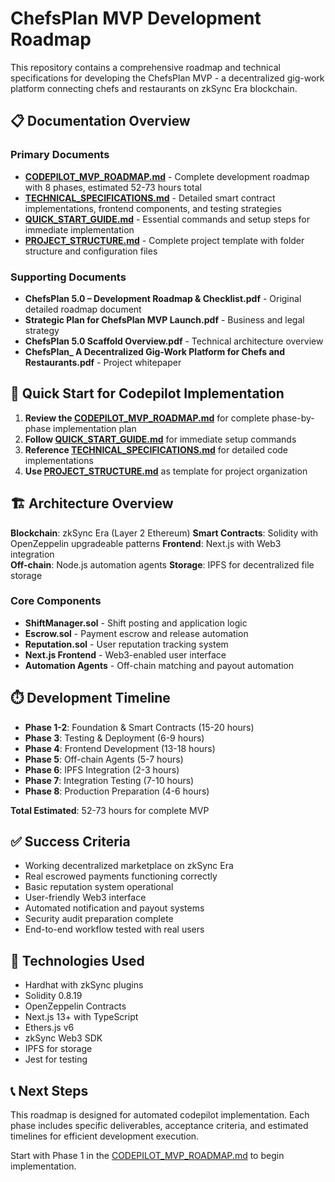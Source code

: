 # ChefsPlan MVP Development Roadmap

This repository contains a comprehensive roadmap and technical specifications for developing the ChefsPlan MVP - a decentralized gig-work platform connecting chefs and restaurants on zkSync Era blockchain.

## 📋 Documentation Overview

### Primary Documents
- **[CODEPILOT_MVP_ROADMAP.md](./CODEPILOT_MVP_ROADMAP.md)** - Complete development roadmap with 8 phases, estimated 52-73 hours total
- **[TECHNICAL_SPECIFICATIONS.md](./TECHNICAL_SPECIFICATIONS.md)** - Detailed smart contract implementations, frontend components, and testing strategies  
- **[QUICK_START_GUIDE.md](./QUICK_START_GUIDE.md)** - Essential commands and setup steps for immediate implementation
- **[PROJECT_STRUCTURE.md](./PROJECT_STRUCTURE.md)** - Complete project template with folder structure and configuration files

### Supporting Documents
- **ChefsPlan 5.0 – Development Roadmap & Checklist.pdf** - Original detailed roadmap document
- **Strategic Plan for ChefsPlan MVP Launch.pdf** - Business and legal strategy
- **ChefsPlan 5.0 Scaffold Overview.pdf** - Technical architecture overview
- **ChefsPlan_ A Decentralized Gig-Work Platform for Chefs and Restaurants.pdf** - Project whitepaper

## 🚀 Quick Start for Codepilot Implementation

1. **Review the [CODEPILOT_MVP_ROADMAP.md](./CODEPILOT_MVP_ROADMAP.md)** for complete phase-by-phase implementation plan
2. **Follow [QUICK_START_GUIDE.md](./QUICK_START_GUIDE.md)** for immediate setup commands
3. **Reference [TECHNICAL_SPECIFICATIONS.md](./TECHNICAL_SPECIFICATIONS.md)** for detailed code implementations
4. **Use [PROJECT_STRUCTURE.md](./PROJECT_STRUCTURE.md)** as template for project organization

## 🏗️ Architecture Overview

**Blockchain**: zkSync Era (Layer 2 Ethereum)
**Smart Contracts**: Solidity with OpenZeppelin upgradeable patterns
**Frontend**: Next.js with Web3 integration  
**Off-chain**: Node.js automation agents
**Storage**: IPFS for decentralized file storage

### Core Components
- **ShiftManager.sol** - Shift posting and application logic
- **Escrow.sol** - Payment escrow and release automation
- **Reputation.sol** - User reputation tracking system
- **Next.js Frontend** - Web3-enabled user interface
- **Automation Agents** - Off-chain matching and payout automation

## ⏱️ Development Timeline

- **Phase 1-2**: Foundation & Smart Contracts (15-20 hours)
- **Phase 3**: Testing & Deployment (6-9 hours)  
- **Phase 4**: Frontend Development (13-18 hours)
- **Phase 5**: Off-chain Agents (5-7 hours)
- **Phase 6**: IPFS Integration (2-3 hours)
- **Phase 7**: Integration Testing (7-10 hours)
- **Phase 8**: Production Preparation (4-6 hours)

**Total Estimated**: 52-73 hours for complete MVP

## ✅ Success Criteria

- Working decentralized marketplace on zkSync Era
- Real escrowed payments functioning correctly
- Basic reputation system operational
- User-friendly Web3 interface
- Automated notification and payout systems
- Security audit preparation complete
- End-to-end workflow tested with real users

## 🔧 Technologies Used

- Hardhat with zkSync plugins
- Solidity 0.8.19
- OpenZeppelin Contracts
- Next.js 13+ with TypeScript
- Ethers.js v6
- zkSync Web3 SDK
- IPFS for storage
- Jest for testing

## 📞 Next Steps

This roadmap is designed for automated codepilot implementation. Each phase includes specific deliverables, acceptance criteria, and estimated timelines for efficient development execution.

Start with Phase 1 in the [CODEPILOT_MVP_ROADMAP.md](./CODEPILOT_MVP_ROADMAP.md) to begin implementation.